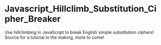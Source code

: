 # Javascript_Hillclimb_Substitution_Cipher_Breaker
Use hillclimbing in JavaScript to break English simple substitution ciphers! Source for a tutorial in the making, more to come!